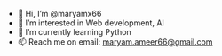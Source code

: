 - 👋 Hi, I’m @maryamx66
- 👀 I’m interested in Web development, AI
- 🌱 I’m currently learning Python
- 📫 Reach me on email: maryam.ameer66@gmail.com

